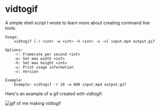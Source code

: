 # vidtogif

A simple shell script I wrote to learn more about creating command line tools. 

```
Usage: 
    vidtogif [-r <int> -w <int> -h <int> -u -v] input.mp4 output.gif

Options: 
    -r: Framerate per second <int>
    -w: Set max width <int>
    -h: Set max height <int>
    -u: Print usage information
    -v: Version

Example:
    Example: vidtogif -r 10 -w 600 input.mp4 output.gif
```

Here's an example of a gif created with vidtogif:

![gif of me making vidtogif](http://i.imgur.com/RwESKPg.gif)